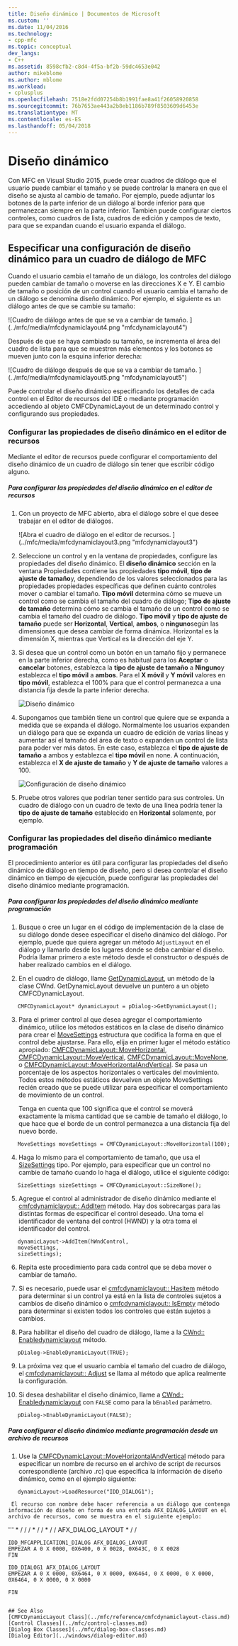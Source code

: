 ```yaml
---
title: Diseño dinámico | Documentos de Microsoft
ms.custom: ''
ms.date: 11/04/2016
ms.technology:
- cpp-mfc
ms.topic: conceptual
dev_langs:
- C++
ms.assetid: 8598cfb2-c8d4-4f5a-bf2b-59dc4653e042
author: mikeblome
ms.author: mblome
ms.workload:
- cplusplus
ms.openlocfilehash: 7518e2fdd07254b8b1991fae8a41f26058920858
ms.sourcegitcommit: 76b7653ae443a2b8eb1186b789f8503609d6453e
ms.translationtype: MT
ms.contentlocale: es-ES
ms.lasthandoff: 05/04/2018
---
```

# <a name="dynamic-layout"></a>Diseño dinámico
Con MFC en Visual Studio 2015, puede crear cuadros de diálogo que el usuario puede cambiar el tamaño y se puede controlar la manera en que el diseño se ajusta al cambio de tamaño. Por ejemplo, puede adjuntar los botones de la parte inferior de un diálogo al borde inferior para que permanezcan siempre en la parte inferior. También puede configurar ciertos controles, como cuadros de lista, cuadros de edición y campos de texto, para que se expandan cuando el usuario expanda el diálogo.  
  
## <a name="specifying-dynamic-layout-settings-for-an-mfc-dialog-box"></a>Especificar una configuración de diseño dinámico para un cuadro de diálogo de MFC  
 Cuando el usuario cambia el tamaño de un diálogo, los controles del diálogo pueden cambiar de tamaño o moverse en las direcciones X e Y. El cambio de tamaño o posición de un control cuando el usuario cambia el tamaño de un diálogo se denomina diseño dinámico. Por ejemplo, el siguiente es un diálogo antes de que se cambie su tamaño:  
  
 ![Cuadro de diálogo antes de que se va a cambiar de tamaño. ] (../mfc/media/mfcdynamiclayout4.png "mfcdynamiclayout4")  
  
 Después de que se haya cambiado su tamaño, se incrementa el área del cuadro de lista para que se muestren más elementos y los botones se mueven junto con la esquina inferior derecha:  
  
 ![Cuadro de diálogo después de que se va a cambiar de tamaño. ] (../mfc/media/mfcdynamiclayout5.png "mfcdynamiclayout5")  
  
 Puede controlar el diseño dinámico especificando los detalles de cada control en el Editor de recursos del IDE o mediante programación accediendo al objeto CMFCDynamicLayout de un determinado control y configurando sus propiedades.  
  
### <a name="setting-dynamic-layout-properties-in-the-resource-editor"></a>Configurar las propiedades de diseño dinámico en el editor de recursos  
 Mediante el editor de recursos puede configurar el comportamiento del diseño dinámico de un cuadro de diálogo sin tener que escribir código alguno.  
  
##### <a name="to-set-dynamic-layout-properties-in-the-resource-editor"></a>Para configurar las propiedades del diseño dinámico en el editor de recursos  
  
1.  Con un proyecto de MFC abierto, abra el diálogo sobre el que desee trabajar en el editor de diálogos.  
  
     ![Abra el cuadro de diálogo en el editor de recursos. ] (../mfc/media/mfcdynamiclayout3.png "mfcdynamiclayout3")  
  
2.  Seleccione un control y en la ventana de propiedades, configure las propiedades del diseño dinámico. El **diseño dinámico** sección en la ventana Propiedades contiene las propiedades **tipo móvil**, **tipo de ajuste de tamaño**y, dependiendo de los valores seleccionados para las propiedades propiedades específicas que definen cuánto controles mover o cambiar el tamaño. **Tipo móvil** determina cómo se mueve un control como se cambia el tamaño del cuadro de diálogo; **Tipo de ajuste de tamaño** determina cómo se cambia el tamaño de un control como se cambia el tamaño del cuadro de diálogo. **Tipo móvil** y **tipo de ajuste de tamaño** puede ser **Horizontal**, **Vertical**, **ambos**, o **ninguno**según las dimensiones que desea cambiar de forma dinámica. Horizontal es la dimensión X, mientras que Vertical es la dirección del eje Y.  
  
3.  Si desea que un control como un botón en un tamaño fijo y permanece en la parte inferior derecha, como es habitual para los **Aceptar** o **cancelar** botones, establezca la **tipo de ajuste de tamaño** a  **Ninguno**y establezca el **tipo móvil** a **ambos**. Para el **X móvil** y **Y móvil** valores en **tipo móvil**, establezca el 100% para que el control permanezca a una distancia fija desde la parte inferior derecha.  
  
     ![Diseño dinámico](../mfc/media/mfcdynamiclayout1.png "mfcdynamiclayout1")  
  
4.  Supongamos que también tiene un control que quiere que se expanda a medida que se expanda el diálogo. Normalmente los usuarios expanden un diálogo para que se expanda un cuadro de edición de varias líneas y aumentar así el tamaño del área de texto o expanden un control de lista para poder ver más datos. En este caso, establezca el **tipo de ajuste de tamaño** a ambos y establezca el **tipo móvil** en none. A continuación, establezca el **X de ajuste de tamaño** y **Y de ajuste de tamaño** valores a 100.  
  
     ![Configuración de diseño dinámico](../mfc/media/mfcdynamiclayout2.png "mfcdynamiclayout2")  
  
5.  Pruebe otros valores que podrían tener sentido para sus controles. Un cuadro de diálogo con un cuadro de texto de una línea podría tener la **tipo de ajuste de tamaño** establecido en **Horizontal** solamente, por ejemplo.  
  
### <a name="setting-dynamic-layout-properties-programmatically"></a>Configurar las propiedades del diseño dinámico mediante programación  
 El procedimiento anterior es útil para configurar las propiedades del diseño dinámico de diálogo en tiempo de diseño, pero si desea controlar el diseño dinámico en tiempo de ejecución, puede configurar las propiedades del diseño dinámico mediante programación.  
  
##### <a name="to-set-dynamic-layout-properties-programmatically"></a>Para configurar las propiedades del diseño dinámico mediante programación  
  
1.  Busque o cree un lugar en el código de implementación de la clase de su diálogo donde desee especificar el diseño dinámico del diálogo. Por ejemplo, puede que quiera agregar un método `AdjustLayout` en el diálogo y llamarlo desde los lugares donde se deba cambiar el diseño. Podría llamar primero a este método desde el constructor o después de haber realizado cambios en el diálogo.  
  
2.  En el cuadro de diálogo, llame [GetDynamicLayout](../mfc/reference/cwnd-class.md#getdynamiclayout), un método de la clase CWnd. GetDynamicLayout devuelve un puntero a un objeto CMFCDynamicLayout.  
  
 ```  
    CMFCDynamicLayout* dynamicLayout = pDialog->GetDynamicLayout();

 ```  
  
3.  Para el primer control al que desea agregar el comportamiento dinámico, utilice los métodos estáticos en la clase de diseño dinámico para crear el [MoveSettings](../mfc/reference/cmfcdynamiclayout-class.md#movesettings_structure) estructura que codifica la forma en que el control debe ajustarse. Para ello, elija en primer lugar el método estático apropiado: [CMFCDynamicLayout::MoveHorizontal](../mfc/reference/cmfcdynamiclayout-class.md#movehorizontal), [CMFCDynamicLayout::MoveVertical](../mfc/reference/cmfcdynamiclayout-class.md#movevertical), [CMFCDynamicLayout::MoveNone](../mfc/reference/cmfcdynamiclayout-class.md#movenone), o [CMFCDynamicLayout::MoveHorizontalAndVertical](../mfc/reference/cmfcdynamiclayout-class.md#movehorizontalandvertical). Se pasa un porcentaje de los aspectos horizontales o verticales del movimiento. Todos estos métodos estáticos devuelven un objeto MoveSettings recién creado que se puede utilizar para especificar el comportamiento de movimiento de un control.  
  
     Tenga en cuenta que 100 significa que el control se moverá exactamente la misma cantidad que se cambie de tamaño el diálogo, lo que hace que el borde de un control permanezca a una distancia fija del nuevo borde.  
  
 ```  
    MoveSettings moveSettings = CMFCDynamicLayout::MoveHorizontal(100);

 ```  
  
4.  Haga lo mismo para el comportamiento de tamaño, que usa el [SizeSettings](../mfc/reference/cmfcdynamiclayout-class.md#sizesettings_structure) tipo. Por ejemplo, para especificar que un control no cambie de tamaño cuando lo haga el diálogo, utilice el siguiente código:  
  
 ```  
    SizeSettings sizeSettings = CMFCDynamicLayout::SizeNone();

 ```  
  
5.  Agregue el control al administrador de diseño dinámico mediante el [cmfcdynamiclayout:: AddItem](../mfc/reference/cmfcdynamiclayout-class.md#additem) método. Hay dos sobrecargas para las distintas formas de especificar el control deseado. Una toma el identificador de ventana del control (HWND) y la otra toma el identificador del control.  
  
 ```  
    dynamicLayout->AddItem(hWndControl,
    moveSettings,
    sizeSettings);

 ```  
  
6.  Repita este procedimiento para cada control que se deba mover o cambiar de tamaño.  
  
7.  Si es necesario, puede usar el [cmfcdynamiclayout:: Hasitem](../mfc/reference/cmfcdynamiclayout-class.md#hasitem) método para determinar si un control ya está en la lista de controles sujetos a cambios de diseño dinámico o [cmfcdynamiclayout:: IsEmpty](../mfc/reference/cmfcdynamiclayout-class.md#isempty) método para determinar si existen todos los controles que están sujetos a cambios.  
  
8.  Para habilitar el diseño del cuadro de diálogo, llame a la [CWnd:: Enabledynamiclayout](../mfc/reference/cwnd-class.md#enabledynamiclayout) método.  
  
 ```  
    pDialog->EnableDynamicLayout(TRUE);

 ```  
  
9. La próxima vez que el usuario cambia el tamaño del cuadro de diálogo, el [cmfcdynamiclayout:: Adjust](../mfc/reference/cmfcdynamiclayout-class.md#adjust) se llama al método que aplica realmente la configuración.  
  
10. Si desea deshabilitar el diseño dinámico, llame a [CWnd:: Enabledynamiclayout](../mfc/reference/cwnd-class.md#enabledynamiclayout) con `FALSE` como para la `bEnabled` parámetro.  
  
 ```  
    pDialog->EnableDynamicLayout(FALSE);

 ```  
  
##### <a name="to-set-the-dynamic-layout-programmatically-from-a-resource-file"></a>Para configurar el diseño dinámico mediante programación desde un archivo de recursos  
  
1.  Use la [CMFCDynamicLayout::MoveHorizontalAndVertical](../mfc/reference/cmfcdynamiclayout-class.md#movehorizontalandvertical) método para especificar un nombre de recurso en el archivo de script de recursos correspondiente (archivo .rc) que especifica la información de diseño dinámico, como en el ejemplo siguiente:  
  
 ```  
    dynamicLayout->LoadResource("IDD_DIALOG1");

 ```  
  
     El recurso con nombre debe hacer referencia a un diálogo que contenga información de diseño en forma de una entrada AFX_DIALOG_LAYOUT en el archivo de recursos, como se muestra en el siguiente ejemplo:  
  
 ''' * / / / * / / * / / AFX_DIALOG_LAYOUT * / /  
 
    IDD_MFCAPPLICATION1_DIALOG AFX_DIALOG_LAYOUT  
    EMPEZAR A 0 X 0000, 0X6400, 0 X 0028, 0X643C, 0 X 0028  
    FIN 
 
    IDD_DIALOG1 AFX_DIALOG_LAYOUT  
    EMPEZAR A 0 X 0000, 0X6464, 0 X 0000, 0X6464, 0 X 0000, 0 X 0000, 0X6464, 0 X 0000, 0 X 0000  
 
    FIN 
 ```  
  
## See Also  
 [CMFCDynamicLayout Class](../mfc/reference/cmfcdynamiclayout-class.md)   
 [Control Classes](../mfc/control-classes.md)   
 [Dialog Box Classes](../mfc/dialog-box-classes.md)   
 [Dialog Editor](../windows/dialog-editor.md)

